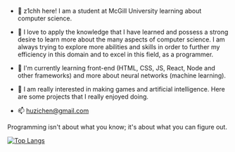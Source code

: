 - 👋 z1chh here! I am a student at McGill University learning about computer science.

- 👀 I love to apply the knowledge that I have learned and possess a strong desire to learn more about the many aspects of computer science. I am always trying to explore more abilities and skills in order to further my efficiency in this domain and to excel in this field, as a programmer.

- 🌱 I'm currently learning front-end (HTML, CSS, JS, React, Node and other frameworks) and more about neural networks (machine learning).

- 💞️ I am really interested in making games and artificial intelligence. Here are some projects that I really enjoyed doing.

- 📫 huzichen@gmail.com

Programming isn't about what you know; it's about what you can figure out.

[![Top Langs](https://github-readme-stats.vercel.app/api/top-langs/?username=fei-felicia-chen&layout=compact&hide=Shell&theme=dark)](https://github.com/z1chh/github-readme-stats)
